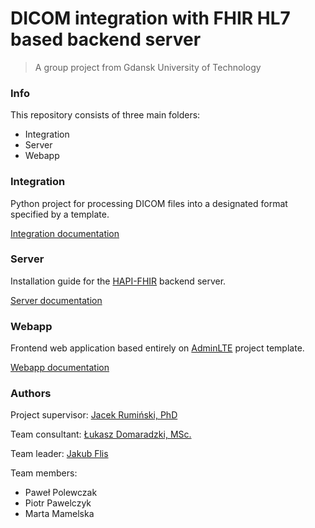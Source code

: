 # DICOM integration with FHIR HL7 based backend server
> A group project from Gdansk University of Technology


### Info
This repository consists of three main folders:

- Integration
- Server
- Webapp

### Integration
Python project for processing DICOM files into a designated format specified by a template.

[Integration documentation](Integration/README.md)

### Server
Installation guide for the [HAPI-FHIR](https://github.com/jamesagnew/hapi-fhir) backend server.

[Server documentation](Server/README.md)

### Webapp
Frontend web application based entirely on [AdminLTE](https://github.com/almasaeed2010/AdminLTE) project template.

[Webapp documentation](Webapp/README.md)

### Authors

Project supervisor: [Jacek Rumiński, PhD](https://pg.edu.pl/web/f621f27661_jacek.ruminski/)

Team consultant: [Łukasz Domaradzki, MSc.](https://www.linkedin.com/in/%C5%82ukasz-domaradzki-95920248/)

Team leader: [Jakub Flis](https://www.linkedin.com/in/jakub-flis/)

Team members:
- Paweł Polewczak
- Piotr Pawelczyk
- Marta Mamelska
